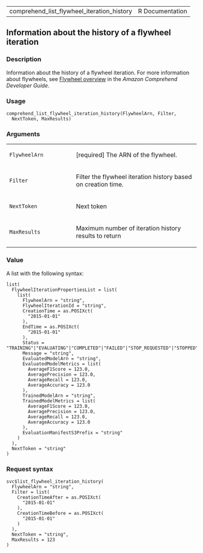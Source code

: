 <table style="width: 100%;">
<tbody>
<tr class="odd">
<td>comprehend_list_flywheel_iteration_history</td>
<td style="text-align: right;">R Documentation</td>
</tr>
</tbody>
</table>

## Information about the history of a flywheel iteration

### Description

Information about the history of a flywheel iteration. For more
information about flywheels, see [Flywheel
overview](https://docs.aws.amazon.com/comprehend/latest/dg/flywheels-about.html)
in the *Amazon Comprehend Developer Guide*.

### Usage

    comprehend_list_flywheel_iteration_history(FlywheelArn, Filter,
      NextToken, MaxResults)

### Arguments

<table>
<colgroup>
<col style="width: 35%" />
<col style="width: 65%" />
</colgroup>
<tbody>
<tr class="odd">
<td><code
id="comprehend_list_flywheel_iteration_history_:_FlywheelArn">FlywheelArn</code></td>
<td><p>[required] The ARN of the flywheel.</p></td>
</tr>
<tr class="even">
<td><code
id="comprehend_list_flywheel_iteration_history_:_Filter">Filter</code></td>
<td><p>Filter the flywheel iteration history based on creation
time.</p></td>
</tr>
<tr class="odd">
<td><code
id="comprehend_list_flywheel_iteration_history_:_NextToken">NextToken</code></td>
<td><p>Next token</p></td>
</tr>
<tr class="even">
<td><code
id="comprehend_list_flywheel_iteration_history_:_MaxResults">MaxResults</code></td>
<td><p>Maximum number of iteration history results to return</p></td>
</tr>
</tbody>
</table>

### Value

A list with the following syntax:

    list(
      FlywheelIterationPropertiesList = list(
        list(
          FlywheelArn = "string",
          FlywheelIterationId = "string",
          CreationTime = as.POSIXct(
            "2015-01-01"
          ),
          EndTime = as.POSIXct(
            "2015-01-01"
          ),
          Status = "TRAINING"|"EVALUATING"|"COMPLETED"|"FAILED"|"STOP_REQUESTED"|"STOPPED",
          Message = "string",
          EvaluatedModelArn = "string",
          EvaluatedModelMetrics = list(
            AverageF1Score = 123.0,
            AveragePrecision = 123.0,
            AverageRecall = 123.0,
            AverageAccuracy = 123.0
          ),
          TrainedModelArn = "string",
          TrainedModelMetrics = list(
            AverageF1Score = 123.0,
            AveragePrecision = 123.0,
            AverageRecall = 123.0,
            AverageAccuracy = 123.0
          ),
          EvaluationManifestS3Prefix = "string"
        )
      ),
      NextToken = "string"
    )

### Request syntax

    svc$list_flywheel_iteration_history(
      FlywheelArn = "string",
      Filter = list(
        CreationTimeAfter = as.POSIXct(
          "2015-01-01"
        ),
        CreationTimeBefore = as.POSIXct(
          "2015-01-01"
        )
      ),
      NextToken = "string",
      MaxResults = 123
    )
